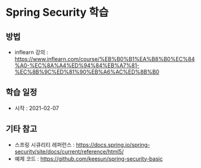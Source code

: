 # Spring Security 학습

## 방법
- inflearn 강의 : https://www.inflearn.com/course/%EB%B0%B1%EA%B8%B0%EC%84%A0-%EC%8A%A4%ED%94%84%EB%A7%81-%EC%8B%9C%ED%81%90%EB%A6%AC%ED%8B%B0

## 학습 일정
- 시작 : 2021-02-07

## 기타 참고
- 스프링 시큐리티 레퍼런스 : https://docs.spring.io/spring-security/site/docs/current/reference/html5/
- 예제 코드 : https://github.com/keesun/spring-security-basic